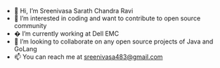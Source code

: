 - 👋 Hi, I’m Sreenivasa Sarath Chandra Ravi
- 👀 I’m interested in coding and want to contribute to open source community
- � I’m currently working at Dell EMC
- 💞️ I’m looking to collaborate on any open source projects of Java and GoLang
- 📫 You can reach me at sreenivasa483@gmail.com

<!---
SarathChandraRS/SarathChandraRS is a ✨ special ✨ repository because its `README.md` (this file) appears on your GitHub profile.
You can click the Preview link to take a look at your changes.
--->
